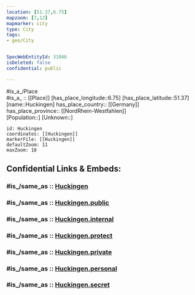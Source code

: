 ```yaml
---
location: [51.37,6.75] 
mapzoom: [7,12] 
mapmarker: city 
type: City
tags:
- geo/City


SpocWebEntityId: 31046
isDeleted: false
confidential: public

---
```

#is_a_/Place  
#is_a_ :: [[Place]] 
[has_place_longitude::6.75] 
[has_place_latitude::51.37] 
[name::Huckingen] 
has_place_country:: [[Germany]]  
has_place_province:: [[NordRhein-Westfahlen]]  
[Population::] 
[Unknown::] 


```leaflet
id: Huckingen
coordinates: [[Huckingen]] 
markerFile: [[Huckingen]] 
defaultZoom: 11 
maxZoom: 18
```


## Confidential Links & Embeds: 

### #is_/same_as :: [Huckingen](/_Standards/Earth/Continent/Europe/Europe~Central/Germany/Germany~West/Nordrhein-Westfalen/counties~NW/Duisburg/Huckingen.md) 

### #is_/same_as :: [Huckingen.public](/_public/Earth/Continent/Europe/Europe~Central/Germany/Germany~West/Nordrhein-Westfalen/counties~NW/Duisburg/Huckingen.public.md) 

### #is_/same_as :: [Huckingen.internal](/_internal/Earth/Continent/Europe/Europe~Central/Germany/Germany~West/Nordrhein-Westfalen/counties~NW/Duisburg/Huckingen.internal.md) 

### #is_/same_as :: [Huckingen.protect](/_protect/Earth/Continent/Europe/Europe~Central/Germany/Germany~West/Nordrhein-Westfalen/counties~NW/Duisburg/Huckingen.protect.md) 

### #is_/same_as :: [Huckingen.private](/_private/Earth/Continent/Europe/Europe~Central/Germany/Germany~West/Nordrhein-Westfalen/counties~NW/Duisburg/Huckingen.private.md) 

### #is_/same_as :: [Huckingen.personal](/_personal/Earth/Continent/Europe/Europe~Central/Germany/Germany~West/Nordrhein-Westfalen/counties~NW/Duisburg/Huckingen.personal.md) 

### #is_/same_as :: [Huckingen.secret](/_secret/Earth/Continent/Europe/Europe~Central/Germany/Germany~West/Nordrhein-Westfalen/counties~NW/Duisburg/Huckingen.secret.md)

